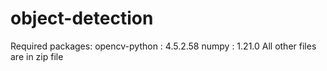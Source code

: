 # object-detection
Required packages:
opencv-python : 4.5.2.58
numpy : 1.21.0
All other files are in zip file
